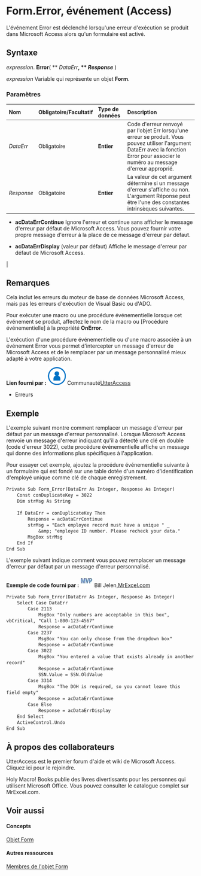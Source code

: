 
# Form.Error, événement (Access)

L'événement Error est déclenché lorsqu'une erreur d'exécution se produit dans Microsoft Access alors qu'un formulaire est activé.


## Syntaxe

 _expression_. **Error**( ** _DataErr_**, ** _Response_** )

 _expression_ Variable qui représente un objet **Form**.


### Paramètres



|**Nom**|**Obligatoire/Facultatif**|**Type de données**|**Description**|
|:-----|:-----|:-----|:-----|
| _DataErr_|Obligatoire|**Entier**|Code d'erreur renvoyé par l'objet Err lorsqu'une erreur se produit. Vous pouvez utiliser l'argument DataErr avec la fonction Error pour associer le numéro au message d'erreur approprié.|
| _Response_|Obligatoire|**Entier**|La valeur de cet argument détermine si un message d'erreur s'affiche ou non. L'argument Réponse peut être l'une des constantes intrinsèques suivantes. 
<ul xmlns:xlink="http://www.w3.org/1999/xlink" xmlns:mtps="http://msdn2.microsoft.com/mtps" xmlns:MSHelp="http://msdn.microsoft.com/mshelp" xmlns:mshelp="http://msdn.microsoft.com/mshelp" xmlns:ddue="http://ddue.schemas.microsoft.com/authoring/2003/5" xmlns:msxsl="urn:schemas-microsoft-com:xslt"><li><p><b>acDataErrContinue</b>  Ignore l'erreur et continue sans afficher le message d'erreur par défaut de Microsoft Access. Vous pouvez fournir votre propre message d'erreur à la place de ce message d'erreur par défaut.  
  </p></li><li><p><b>acDataErrDisplay</b>  (valeur par défaut) Affiche le message d'erreur par défaut de Microsoft Access.</p></li></ul>|

## Remarques

Cela inclut les erreurs du moteur de base de données Microsoft Access, mais pas les erreurs d'exécution de Visual Basic ou d'ADO.

Pour exécuter une macro ou une procédure événementielle lorsque cet événement se produit, affectez le nom de la macro ou [Procédure événementielle] à la propriété  **OnError**.

L'exécution d'une procédure événementielle ou d'une macro associée à un événement Error vous permet d'intercepter un message d'erreur de Microsoft Access et de le remplacer par un message personnalisé mieux adapté à votre application.

 **Lien fourni par :**
![Icône de membre de la communauté](images/8b9774c4-6c97-470e-b3a2-56d8f786444c.png) Communauté[UtterAccess](http://www.utteraccess.com)


- Erreurs
    

## Exemple

L'exemple suivant montre comment remplacer un message d'erreur par défaut par un message d'erreur personnalisé. Lorsque Microsoft Access renvoie un message d'erreur indiquant qu'il a détecté une clé en double (code d'erreur 3022), cette procédure événementielle affiche un message qui donne des informations plus spécifiques à l'application.

Pour essayer cet exemple, ajoutez la procédure événementielle suivante à un formulaire qui est fondé sur une table dotée d'un numéro d'identification d'employé unique comme clé de chaque enregistrement.




```
Private Sub Form_Error(DataErr As Integer, Response As Integer) 
    Const conDuplicateKey = 3022 
    Dim strMsg As String 
 
    If DataErr = conDuplicateKey Then 
        Response = acDataErrContinue 
        strMsg = "Each employee record must have a unique " _ 
            &amp; "employee ID number. Please recheck your data." 
        MsgBox strMsg 
    End If 
End Sub
```



L'exemple suivant indique comment vous pouvez remplacer un message d'erreur par défaut par un message d'erreur personnalisé.

 **Exemple de code fourni par :**
![Collaborateur MVP](images/odc_OfficeTA_33px_MVPContrib.jpg) Bill Jelen,[MrExcel.com](http://www.mrexcel.com/)




```
Private Sub Form_Error(DataErr As Integer, Response As Integer)
    Select Case DataErr
        Case 2113
            MsgBox "Only numbers are acceptable in this box", vbCritical, "Call 1-800-123-4567"
            Response = acDataErrContinue
        Case 2237
            MsgBox "You can only choose from the dropdown box"
            Response = acDataErrContinue
        Case 3022
            MsgBox "You entered a value that exists already in another record"
            Response = acDataErrContinue
            SSN.Value = SSN.OldValue
        Case 3314
            MsgBox "The DOH is required, so you cannot leave this field empty"
            Response = acDataErrContinue
        Case Else
            Response = acDataErrDisplay
    End Select
    ActiveControl.Undo
End Sub
```


## À propos des collaborateurs
<a name="AboutContributors"> </a>

UtterAccess est le premier forum d'aide et wiki de Microsoft Access. Cliquez ici pour le rejoindre.

Holy Macro! Books publie des livres divertissants pour les personnes qui utilisent Microsoft Office. Vous pouvez consulter le catalogue complet sur MrExcel.com.


## Voir aussi
<a name="AboutContributors"> </a>


#### Concepts


[Objet Form](72ef9219-142b-b690-b696-3eba9a5d4522.md)
#### Autres ressources


[Membres de l'objet Form](e1976b58-28ca-8f76-cdf3-6732cb06ce6c.md)